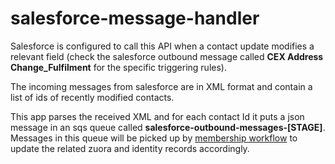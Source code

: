 # salesforce-message-handler

Salesforce is configured to call this API when a contact update modifies a relevant field (check the salesforce outbound message called **CEX Address Change_Fulfilment** for the specific triggering rules).

The incoming messages from salesforce are in XML format and contain a list of ids of recently modified contacts. 

This app parses the received XML and for each contact Id it puts a json message in an sqs queue called **salesforce-outbound-messages-[STAGE]**.
Messages in this queue will be picked up by [membership workflow](https://github.com/guardian/membership-workflow) to update the related zuora and identity records accordingly.

